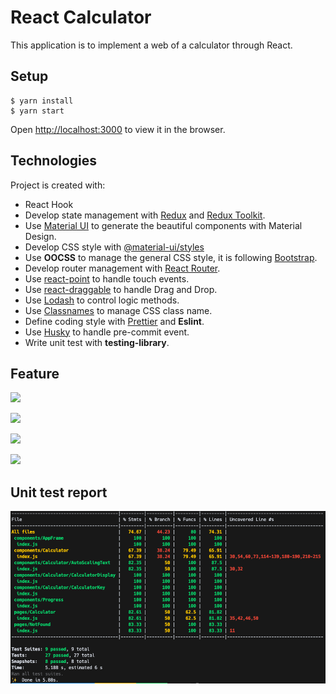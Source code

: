 # React Calculator

This application is to implement a web of a calculator through React.

## Setup

```
$ yarn install
$ yarn start
```

Open [http://localhost:3000](http://localhost:3000) to view it in the browser.

## Technologies

Project is created with:
* React Hook
* Develop state management with [Redux](https://redux.js.org/) and [Redux Toolkit](https://redux-toolkit.js.org/).
* Use [Material UI](https://material-ui.com/zh/) to generate the beautiful components with Material Design.
* Develop CSS style with [@material-ui/styles](https://material-ui.com/styles/basics/)
* Use **OOCSS** to manage the general CSS style, it is following [Bootstrap](https://getbootstrap.com/).
* Develop router management with [React Router](https://github.com/ReactTraining/react-router).
* Use [react-point](https://github.com/ReactTraining/react-point) to handle touch events.
* Use [react-draggable](https://github.com/STRML/react-draggable) to handle Drag and Drop.
* Use [Lodash](https://lodash.com/) to control logic methods.
* Use [Classnames](https://github.com/JedWatson/classnames) to manage CSS class name.
* Define coding style with [Prettier](https://prettier.io/) and **Eslint**.
* Use [Husky](https://typicode.github.io/husky/#/) to handle pre-commit event.
* Write unit test with **testing-library**.

## Feature

![](docs/demo1.gif)

![](docs/demo2.gif)

![](docs/demo3.gif)

![](docs/demo4.gif)

## Unit test report

![](docs/report.png)
